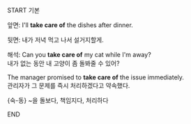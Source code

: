 START
기본

앞면:
I'll **take care of** the dishes after dinner.

뒷면:
내가 저녁 먹고 나서 설거지할게.

해석:
Can you **take care of** my cat while I'm away?  
내가 없는 동안 내 고양이 좀 돌봐줄 수 있어?

The manager promised to **take care of** the issue immediately.  
관리자가 그 문제를 즉시 처리하겠다고 약속했다.

{숙-동} ~을 돌보다, 책임지다, 처리하다
<!--ID: 1746271863341-->
END